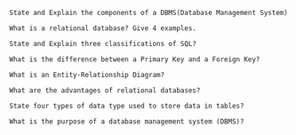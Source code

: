     State and Explain the components of a DBMS(Database Management System)
          
    What is a relational database? Give 4 examples.

    State and Explain three classifications of SQL?

    What is the difference between a Primary Key and a Foreign Key?

    What is an Entity-Relationship Diagram?

    What are the advantages of relational databases?

    State four types of data type used to store data in tables?

    What is the purpose of a database management system (DBMS)?
